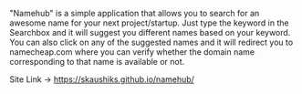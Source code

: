 "Namehub" is a simple application that allows you to search for an awesome name for your next project/startup. Just type the keyword in the Searchbox and it will suggest you different names based on your keyword. You can also click on any of the suggested names and it will redirect you to namecheap.com where you can verify whether the domain name corresponding to that name is available or not.

Site Link -> https://skaushiks.github.io/namehub/
